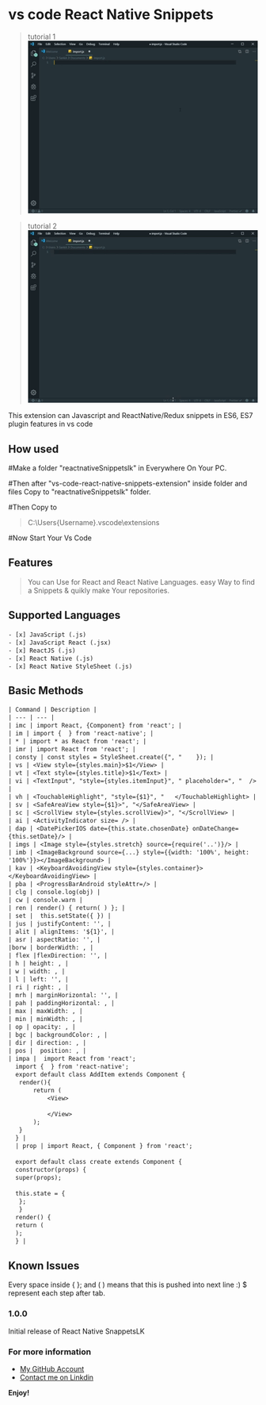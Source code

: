 # vs code React Native Snippets

> tutorial 1
> ![](images/t1.gif)

> tutorial 2
> ![](images/t2.gif)

This extension can Javascript and ReactNative/Redux snippets in ES6, ES7 plugin features in vs code

## How used

#Make a folder "reactnativeSnippetslk" in Everywhere On Your PC.

#Then after "vs-code-react-native-snippets-extension" inside folder and files Copy to "reactnativeSnippetslk" folder.

#Then Copy to

> C:\Users\{Username}\.vscode\extensions

#Now Start Your Vs Code

## Features

> You can Use for React and React Native Languages. easy Way to find a Snippets & quikly make Your repositories.

## Supported Languages

    - [x] JavaScript (.js)
    - [x] JavaScript React (.jsx)
    - [x] ReactJS (.js)
    - [x] React Native (.js)
    - [x] React Native StyleSheet (.js)

## Basic Methods

    | Command | Description |
    | --- | --- |
    | imc | import React, {Component} from 'react'; |
    | im | import {  } from 'react-native'; |
    | * | import * as React from 'react'; |
    | imr | import React from 'react'; |
    | consty | const styles = StyleSheet.create({", "    }); |
    | vs | <View style={styles.main}>$1</View> |
    | vt | <Text style={styles.title}>$1</Text> |
    | vi | <TextInput", "style={styles.itemInput}", " placeholder=", "  /> |
    | vh | <TouchableHighlight", "style={$1}", "   </TouchableHighlight> |
    | sv | <SafeAreaView style={$1}>", "</SafeAreaView> |
    | sc | <ScrollView style={styles.scrollView}>", "</ScrollView> |
    | ai | <ActivityIndicator size= /> |
    | dap | <DatePickerIOS date={this.state.chosenDate} onDateChange={this.setDate}/> |
    | imgs | <Image style={styles.stretch} source={require('..')}/> |
    | imb | <ImageBackground source={...} style={{width: '100%', height: '100%'}}></ImageBackground> |
    | kav | <KeyboardAvoidingView style={styles.container}></KeyboardAvoidingView> |
    | pba | <ProgressBarAndroid styleAttr=/> |
    | clg | console.log(obj) |
    | cw | console.warn |
    | ren | render() { return( ) }; |
    | set |  this.setState({ }) |
    | jus | justifyContent: '', |
    | alit | alignItems: '${1}', |
    | asr | aspectRatio: '', |
    |borw | borderWidth: , |
    | flex |flexDirection: '', |
    | h | height: , |
    | w | width: , |
    | l | left: '', |
    | ri | right: , |
    | mrh | marginHorizontal: '', |
    | pah | paddingHorizontal: , |
    | max | maxWidth: , |
    | min | minWidth: , |
    | op | opacity: , |
    | bgc | backgroundColor: , |
    | dir | direction: , |
    | pos |  position: , |
    | impa |  import React from 'react';
      import {  } from 'react-native';
      export default class AddItem extends Component {
       render(){
           return (
               <View>

               </View>
           );
       }
      } |
      | prop | import React, { Component } from 'react';

      export default class create extends Component {
      constructor(props) {
      super(props);

      this.state = {
       };
       }
      render() {
      return (
      );
      } |

## Known Issues

Every space inside { }; and ( ) means that this is pushed into next line :) \$ represent each step after tab.

### 1.0.0

Initial release of React Native SnappetsLK

### For more information

- [My GitHub Account](https://github.com/sankageethanjana?tab=repositories)
- [Contact me on Linkdin](https://www.linkedin.com/in/sanka-geethanjana-a19a8a16a/)

**Enjoy!**

